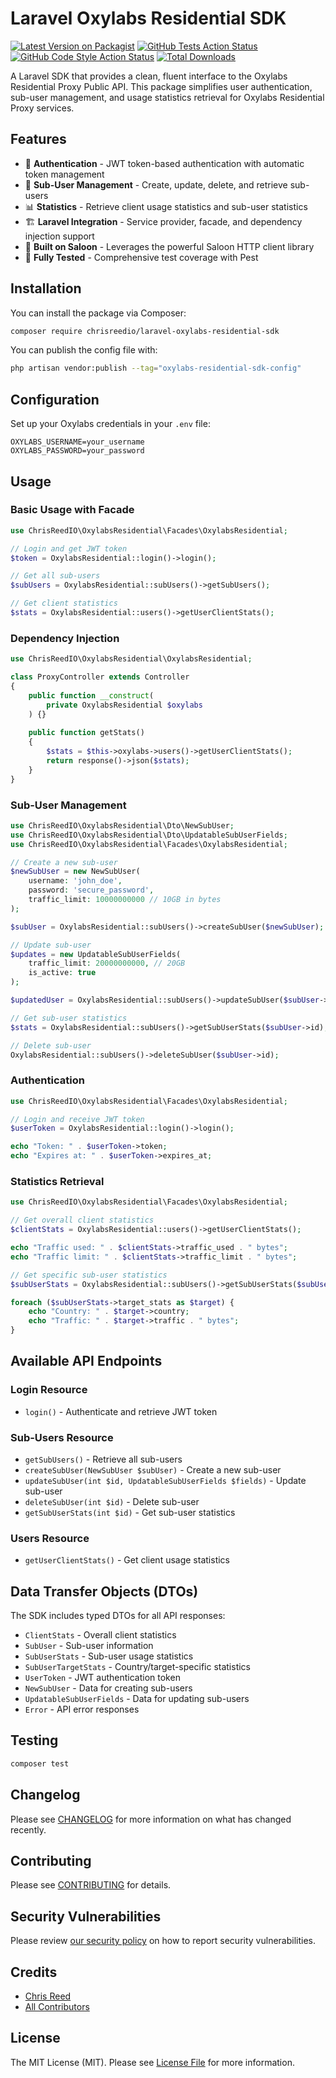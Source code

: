 # Laravel Oxylabs Residential SDK

[![Latest Version on Packagist](https://img.shields.io/packagist/v/chrisreedio/laravel-oxylabs-residential-sdk.svg?style=flat-square)](https://packagist.org/packages/chrisreedio/laravel-oxylabs-residential-sdk)
[![GitHub Tests Action Status](https://img.shields.io/github/actions/workflow/status/chrisreedio/laravel-oxylabs-residential-sdk/run-tests.yml?branch=main&label=tests&style=flat-square)](https://github.com/chrisreedio/laravel-oxylabs-residential-sdk/actions?query=workflow%3Arun-tests+branch%3Amain)
[![GitHub Code Style Action Status](https://img.shields.io/github/actions/workflow/status/chrisreedio/laravel-oxylabs-residential-sdk/fix-php-code-style-issues.yml?branch=main&label=code%20style&style=flat-square)](https://github.com/chrisreedio/laravel-oxylabs-residential-sdk/actions?query=workflow%3A"Fix+PHP+code+style+issues"+branch%3Amain)
[![Total Downloads](https://img.shields.io/packagist/dt/chrisreedio/laravel-oxylabs-residential-sdk.svg?style=flat-square)](https://packagist.org/packages/chrisreedio/laravel-oxylabs-residential-sdk)

A Laravel SDK that provides a clean, fluent interface to the Oxylabs Residential Proxy Public API. This package simplifies user authentication, sub-user management, and usage statistics retrieval for Oxylabs Residential Proxy services.

## Features

- 🔐 **Authentication** - JWT token-based authentication with automatic token management
- 👥 **Sub-User Management** - Create, update, delete, and retrieve sub-users
- 📊 **Statistics** - Retrieve client usage statistics and sub-user statistics
- 🏗️ **Laravel Integration** - Service provider, facade, and dependency injection support
- 🔧 **Built on Saloon** - Leverages the powerful Saloon HTTP client library
- 🧪 **Fully Tested** - Comprehensive test coverage with Pest

## Installation

You can install the package via Composer:

```bash
composer require chrisreedio/laravel-oxylabs-residential-sdk
```

You can publish the config file with:

```bash
php artisan vendor:publish --tag="oxylabs-residential-sdk-config"
```

## Configuration

Set up your Oxylabs credentials in your `.env` file:

```env
OXYLABS_USERNAME=your_username
OXYLABS_PASSWORD=your_password
```

## Usage

### Basic Usage with Facade

```php
use ChrisReedIO\OxylabsResidential\Facades\OxylabsResidential;

// Login and get JWT token
$token = OxylabsResidential::login()->login();

// Get all sub-users
$subUsers = OxylabsResidential::subUsers()->getSubUsers();

// Get client statistics
$stats = OxylabsResidential::users()->getUserClientStats();
```

### Dependency Injection

```php
use ChrisReedIO\OxylabsResidential\OxylabsResidential;

class ProxyController extends Controller
{
    public function __construct(
        private OxylabsResidential $oxylabs
    ) {}
    
    public function getStats()
    {
        $stats = $this->oxylabs->users()->getUserClientStats();
        return response()->json($stats);
    }
}
```

### Sub-User Management

```php
use ChrisReedIO\OxylabsResidential\Dto\NewSubUser;
use ChrisReedIO\OxylabsResidential\Dto\UpdatableSubUserFields;
use ChrisReedIO\OxylabsResidential\Facades\OxylabsResidential;

// Create a new sub-user
$newSubUser = new NewSubUser(
    username: 'john_doe',
    password: 'secure_password',
    traffic_limit: 10000000000 // 10GB in bytes
);

$subUser = OxylabsResidential::subUsers()->createSubUser($newSubUser);

// Update sub-user
$updates = new UpdatableSubUserFields(
    traffic_limit: 20000000000, // 20GB
    is_active: true
);

$updatedUser = OxylabsResidential::subUsers()->updateSubUser($subUser->id, $updates);

// Get sub-user statistics
$stats = OxylabsResidential::subUsers()->getSubUserStats($subUser->id);

// Delete sub-user
OxylabsResidential::subUsers()->deleteSubUser($subUser->id);
```

### Authentication

```php
use ChrisReedIO\OxylabsResidential\Facades\OxylabsResidential;

// Login and receive JWT token
$userToken = OxylabsResidential::login()->login();

echo "Token: " . $userToken->token;
echo "Expires at: " . $userToken->expires_at;
```

### Statistics Retrieval

```php
use ChrisReedIO\OxylabsResidential\Facades\OxylabsResidential;

// Get overall client statistics
$clientStats = OxylabsResidential::users()->getUserClientStats();

echo "Traffic used: " . $clientStats->traffic_used . " bytes";
echo "Traffic limit: " . $clientStats->traffic_limit . " bytes";

// Get specific sub-user statistics
$subUserStats = OxylabsResidential::subUsers()->getSubUserStats($subUserId);

foreach ($subUserStats->target_stats as $target) {
    echo "Country: " . $target->country;
    echo "Traffic: " . $target->traffic . " bytes";
}
```

## Available API Endpoints

### Login Resource
- `login()` - Authenticate and retrieve JWT token

### Sub-Users Resource
- `getSubUsers()` - Retrieve all sub-users
- `createSubUser(NewSubUser $subUser)` - Create a new sub-user
- `updateSubUser(int $id, UpdatableSubUserFields $fields)` - Update sub-user
- `deleteSubUser(int $id)` - Delete sub-user
- `getSubUserStats(int $id)` - Get sub-user statistics

### Users Resource
- `getUserClientStats()` - Get client usage statistics

## Data Transfer Objects (DTOs)

The SDK includes typed DTOs for all API responses:

- `ClientStats` - Overall client statistics
- `SubUser` - Sub-user information
- `SubUserStats` - Sub-user usage statistics
- `SubUserTargetStats` - Country/target-specific statistics
- `UserToken` - JWT authentication token
- `NewSubUser` - Data for creating sub-users
- `UpdatableSubUserFields` - Data for updating sub-users
- `Error` - API error responses

## Testing

```bash
composer test
```

## Changelog

Please see [CHANGELOG](CHANGELOG.md) for more information on what has changed recently.

## Contributing

Please see [CONTRIBUTING](CONTRIBUTING.md) for details.

## Security Vulnerabilities

Please review [our security policy](../../security/policy) on how to report security vulnerabilities.

## Credits

- [Chris Reed](https://github.com/chrisreedio)
- [All Contributors](../../contributors)

## License

The MIT License (MIT). Please see [License File](LICENSE.md) for more information.
